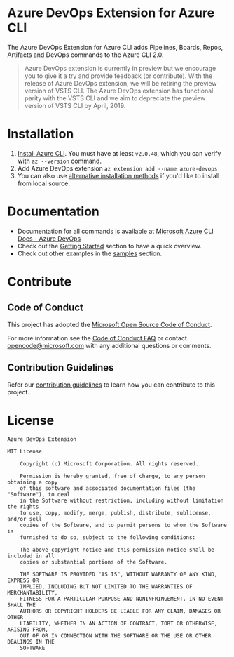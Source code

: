 # Azure DevOps Extension for Azure CLI

The Azure DevOps Extension for Azure CLI adds Pipelines, Boards, Repos, Artifacts and DevOps commands to the Azure CLI 2.0. 


> Azure DevOps extension is currently in preview but we encourage you to give it a try and provide feedback (or contribute).
With the release of Azure DevOps extension, we will be retiring the preview version of VSTS CLI. The Azure DevOps extension has functional parity with the VSTS CLI and we aim to depreciate the preview version of VSTS CLI by April, 2019. 


# Installation

1. [Install Azure CLI](https://docs.microsoft.com/en-us/cli/azure/install-azure-cli). 
You must have at least `v2.0.48`, which you can verify with `az --version` command.
2. Add Azure DevOps extension
`az extension add --name azure-devops`
3. You can also use [alternative installation methods](https://dev.azure.com/mseng/AzureDevOps/_wiki/wikis/AzureDevOps.wiki?wikiVersion=GBwikiMaster&pagePath=%2FTeam%20Pages%2FModern%20Interactions%20and%20Search%2FProToCol%2FAzure%20DevOps%20CLI%2FProduct%20Documentation%2FAlternative%20Installation%20Methods) if you'd like to install from local source.   

# Documentation
- Documentation for all commands is available at [Microsoft Azure CLI Docs - Azure DevOps](https://docs.microsoft.com/en-us/cli/azure/ext/azure-devops/?view=azure-cli-latest)
- Check out the [Getting Started](/doc/getting_started.md) section to have a quick overview. 
- Check out other examples in the [samples](/doc/sameples.md) section.

# Contribute

## Code of Conduct
This project has adopted the [Microsoft Open Source Code of Conduct](https://opensource.microsoft.com/codeofconduct/).

For more information see the [Code of Conduct FAQ](https://opensource.microsoft.com/codeofconduct/faq/) or contact [opencode@microsoft.com](mailto:opencode@microsoft.com) with any additional questions or comments.

## Contribution Guidelines
Refer our [contribution guidelines]() to learn how you can contribute to this project.


# License

```
Azure DevOps Extension

MIT License

    Copyright (c) Microsoft Corporation. All rights reserved.

    Permission is hereby granted, free of charge, to any person obtaining a copy
    of this software and associated documentation files (the "Software"), to deal
    in the Software without restriction, including without limitation the rights
    to use, copy, modify, merge, publish, distribute, sublicense, and/or sell
    copies of the Software, and to permit persons to whom the Software is
    furnished to do so, subject to the following conditions:

    The above copyright notice and this permission notice shall be included in all
    copies or substantial portions of the Software.

    THE SOFTWARE IS PROVIDED "AS IS", WITHOUT WARRANTY OF ANY KIND, EXPRESS OR
    IMPLIED, INCLUDING BUT NOT LIMITED TO THE WARRANTIES OF MERCHANTABILITY,
    FITNESS FOR A PARTICULAR PURPOSE AND NONINFRINGEMENT. IN NO EVENT SHALL THE
    AUTHORS OR COPYRIGHT HOLDERS BE LIABLE FOR ANY CLAIM, DAMAGES OR OTHER
    LIABILITY, WHETHER IN AN ACTION OF CONTRACT, TORT OR OTHERWISE, ARISING FROM,
    OUT OF OR IN CONNECTION WITH THE SOFTWARE OR THE USE OR OTHER DEALINGS IN THE
    SOFTWARE
```
